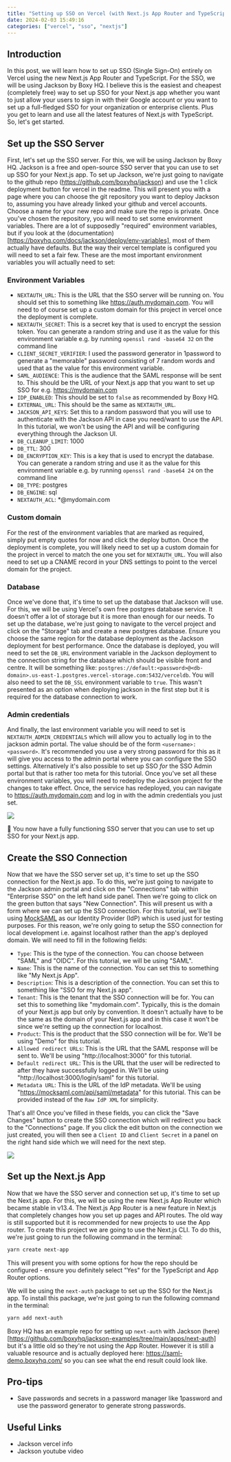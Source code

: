 ```yaml
---
title: "Setting up SSO on Vercel (with Next.js App Router and TypeScript)"
date: 2024-02-03 15:49:16
categories: ["vercel", "sso", "nextjs"]
---
```


## Introduction

In this post, we will learn how to set up SSO (Single Sign-On) entirely on Vercel using the new Next.js App Router and TypeScript. For the SSO, we will be using Jackson by Boxy HQ. I believe this is the easiest and cheapest (completely free) way to set up SSO for your Next.js app whether you want to just allow your users to sign in with their Google account or you want to set up a full-fledged SSO for your organization or enterprise clients. Plus you get to learn and use all the latest features of Next.js with TypeScript. So, let's get started.

## Set up the SSO Server

First, let's set up the SSO server. For this, we will be using Jackson by Boxy HQ. Jackson is a free and open-source SSO server that you can use to set up SSO for your Next.js app. To set up Jackson, we're just going to navigate to the github repo (https://github.com/boxyhq/jackson) and use the 1 click deployment button for vercel in the readme. This will present you with a page where you can choose the git repository you want to deploy Jackson to, assuming you have already linked your github and vercel accounts. Choose a name for your new repo and make sure the repo is private. Once you've chosen the repository, you will need to set some environment variables. There are a lot of supposedly "required" environment variables, but if you look at the (documentation)[https://boxyhq.com/docs/jackson/deploy/env-variables], most of them actually have defaults. But the way their vercel template is configured you will need to set a fair few. These are the most important environment variables you will actually need to set:

### Environment Variables

- `NEXTAUTH_URL`: This is the URL that the SSO server will be running on. You should set this to something like https://auth.mydomain.com. You will need to of course set up a custom domain for this project in vercel once the deployment is complete.
- `NEXTAUTH_SECRET`: This is a secret key that is used to encrypt the session token. You can generate a random string and use it as the value for this environment variable e.g. by running `openssl rand -base64 32` on the command line
- `CLIENT_SECRET_VERIFIER`: I used the password generator in 1password to generate a "memorable" password consisting of 7 random words and used that as the value for this environment variable.
- `SAML_AUDIENCE`: This is the audience that the SAML response will be sent to. This should be the URL of your Next.js app that you want to set up SSO for e.g. https://mydomain.com
- `IDP_ENABLED`: This should be set to `false` as recommended by Boxy HQ.
- `EXTERNAL_URL`: This should be the same as `NEXTAUTH_URL`.
- `JACKSON_API_KEYS`: Set this to a random password that you will use to authenticate with the Jackson API in case you need/want to use the API. In this tutorial, we won't be using the API and will be configuring everything through the Jackson UI.
- `DB_CLEANUP_LIMIT`: 1000
- `DB_TTL`: 300
- `DB_ENCRYPTION_KEY`: This is a key that is used to encrypt the database. You can generate a random string and use it as the value for this environment variable e.g. by running `openssl rand -base64 24` on the command line
- `DB_TYPE`: postgres
- `DB_ENGINE`: sql
- `NEXTAUTH_ACL`: \*@mydomain.com

### Custom domain

For the rest of the environment variables that are marked as required, simply put empty quotes for now and click the deploy button. Once the deployment is complete, you will likely need to set up a custom domain for the project in vercel to match the one you set for `NEXTAUTH_URL`. You will also need to set up a CNAME record in your DNS settings to point to the vercel domain for the project.

### Database

Once we've done that, it's time to set up the database that Jackson will use. For this, we will be using Vercel's own free postgres database service. It doesn't offer a lot of storage but it is more than enough for our needs. To set up the database, we're just going to navigate to the vercel project and click on the "Storage" tab and create a new postgres database. Ensure you choose the same region for the database deployment as the Jackson deployment for best performance. Once the database is deployed, you will need to set the `DB_URL` environment variable in the Jackson deployment to the connection string for the database which should be visible front and centre. It will be something like: `postgres://default:<password>@<db-domain>.us-east-1.postgres.vercel-storage.com:5432/verceldb`. You will also need to set the `DB_SSL` environment variable to `true`. This wasn't presented as an option when deploying jackson in the first step but it is required for the database connection to work.

### Admin credentials

And finally, the last environment variable you will need to set is `NEXTAUTH_ADMIN_CREDENTIALS` which will allow you to actually log in to the jackson admin portal. The value should be of the form `<username>:<password>`. It's recommended you use a very strong password for this as it will give you access to the admin portal where you can configure the SSO settings. Alternatively it's also possible to set up SSO _for_ the SSO Admin portal but that is rather too meta for this tutorial. Once you've set all these environment variables, you will need to redeploy the Jackson project for the changes to take effect. Once, the service has redeployed, you can navigate to https://auth.mydomain.com and log in with the admin credentials you just set.

<img class="login_page" src="/assets/images/boxyhq-login.png">

:tada: You now have a fully functioning SSO server that you can use to set up SSO for your Next.js app.

## Create the SSO Connection

Now that we have the SSO server set up, it's time to set up the SSO connection for the Next.js app. To do this, we're just going to navigate to the Jackson admin portal and click on the "Connections" tab within "Enterprise SSO" on the left hand side panel. Then we're going to click on the green button that says "New Connection". This will present us with a form where we can set up the SSO connection. For this tutorial, we'll be using [MockSAML](https://mocksaml.com) as our Identity Provider (IdP) which is used just for testing purposes. For this reason, we're only going to setup the SSO connection for local development i.e. against localhost rather than the app's deployed domain. We will need to fill in the following fields:

- `Type`: This is the type of the connection. You can choose between "SAML" and "OIDC". For this tutorial, we will be using "SAML".
- `Name`: This is the name of the connection. You can set this to something like "My Next.js App".
- `Description`: This is a description of the connection. You can set this to something like "SSO for my Next.js app".
- `Tenant`: This is the tenant that the SSO connection will be for. You can set this to something like "mydomain.com". Typically, this is the domain of your Next.js app but only by convention. It doesn't actually have to be the same as the domain of your Next.js app and in this case it won't be since we're setting up the connection for localhost.
- `Product`: This is the product that the SSO connection will be for. We'll be using "Demo" for this tutorial.
- `Allowed redirect URLs`: This is the URL that the SAML response will be sent to. We'll be using "http://localhost:3000" for this tutorial.
- `Default redirect URL`: This is the URL that the user will be redirected to after they have successfully logged in. We'll be using "http://localhost:3000/login/saml" for this tutorial.
- `Metadata URL`: This is the URL of the IdP metadata. We'll be using "https://mocksaml.com/api/saml/metadata" for this tutorial. This can be provided instead of the `Raw IdP XML` for simplicity.

That's all! Once you've filled in these fields, you can click the "Save Changes" button to create the SSO connection which will redirect you back to the "Connections" page. If you click the edit button on the connection we just created, you will then see a `Client ID` and `Client Secret` in a panel on the right hand side which we will need for the next step.

<img class="login_page" src="/assets/images/sso-connection.png">

## Set up the Next.js App

Now that we have the SSO server and connection set up, it's time to set up the Next.js app. For this, we will be using the new Next.js App Router which became stable in v13.4. The Next.js App Router is a new feature in Next.js that completely changes how you set up pages and API routes. The old way is still supported but it is recommended for new projects to use the App router. To create this project we are going to use the Next.js CLI. To do this, we're just going to run the following command in the terminal:

```bash
yarn create next-app
```

This will present you with some options for how the repo should be configured - ensure you definitely select "Yes" for the TypeScript and App Router options.

We will be using the `next-auth` package to set up the SSO for the Next.js app. To install this package, we're just going to run the following command in the terminal:

```bash
yarn add next-auth
```

Boxy HQ has an example repo for setting up `next-auth` with Jackson (here)[https://github.com/boxyhq/jackson-examples/tree/main/apps/next-auth] but it's a little old so they're not using the App Router. However it is still a valuable resource and is actually deployed here: https://saml-demo.boxyhq.com/ so you can see what the end result could look like.

## Pro-tips

- Save passwords and secrets in a password manager like 1password and use the password generator to generate strong passwords.

## Useful Links

- Jackson vercel info
- Jackson youtube video
